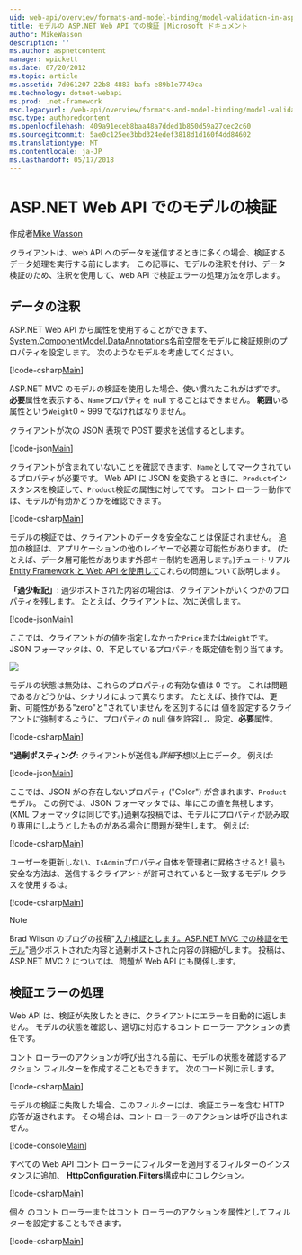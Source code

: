 ```yaml
---
uid: web-api/overview/formats-and-model-binding/model-validation-in-aspnet-web-api
title: モデルの ASP.NET Web API での検証 |Microsoft ドキュメント
author: MikeWasson
description: ''
ms.author: aspnetcontent
manager: wpickett
ms.date: 07/20/2012
ms.topic: article
ms.assetid: 7d061207-22b8-4883-bafa-e89b1e7749ca
ms.technology: dotnet-webapi
ms.prod: .net-framework
msc.legacyurl: /web-api/overview/formats-and-model-binding/model-validation-in-aspnet-web-api
msc.type: authoredcontent
ms.openlocfilehash: 409a91eceb8baa48a7dded1b850d59a27cec2c60
ms.sourcegitcommit: 5ae0c125ee3bbd324edef3818d1d160f4dd84602
ms.translationtype: MT
ms.contentlocale: ja-JP
ms.lasthandoff: 05/17/2018
---
```

<a name="model-validation-in-aspnet-web-api"></a>ASP.NET Web API でのモデルの検証
====================
作成者[Mike Wasson](https://github.com/MikeWasson)

クライアントは、web API へのデータを送信するときに多くの場合、検証するデータ処理を実行する前にします。 この記事に、モデルの注釈を付け、データ検証のため、注釈を使用して、web API で検証エラーの処理方法を示します。

## <a name="data-annotations"></a>データの注釈

ASP.NET Web API から属性を使用することができます、 [System.ComponentModel.DataAnnotations](/dotnet/api/system.componentmodel.dataannotations)名前空間をモデルに検証規則のプロパティを設定します。 次のようなモデルを考慮してください。

[!code-csharp[Main](model-validation-in-aspnet-web-api/samples/sample1.cs)]

ASP.NET MVC のモデルの検証を使用した場合、使い慣れたこれがはずです。 **必要**属性を表示する、`Name`プロパティを null することはできません。 **範囲**いる属性という`Weight`0 ~ 999 でなければなりません。

クライアントが次の JSON 表現で POST 要求を送信するとします。

[!code-json[Main](model-validation-in-aspnet-web-api/samples/sample2.json)]

クライアントが含まれていないことを確認できます、`Name`としてマークされているプロパティが必要です。 Web API に JSON を変換するときに、`Product`インスタンスを検証して、`Product`検証の属性に対してです。 コント ローラー動作では、モデルが有効かどうかを確認できます。

[!code-csharp[Main](model-validation-in-aspnet-web-api/samples/sample3.cs)]

モデルの検証では、クライアントのデータを安全なことは保証されません。 追加の検証は、アプリケーションの他のレイヤーで必要な可能性があります。 (たとえば、データ層可能性があります外部キー制約を適用します。)チュートリアル[Entity Framework と Web API を使用して](../data/using-web-api-with-entity-framework/part-1.md)これらの問題について説明します。

**「過少転記」**: 過少ポストされた内容の場合は、クライアントがいくつかのプロパティを残します。 たとえば、クライアントは、次に送信します。

[!code-json[Main](model-validation-in-aspnet-web-api/samples/sample4.json)]

ここでは、クライアントがの値を指定しなかった`Price`または`Weight`です。 JSON フォーマッタは、0、不足しているプロパティを既定値を割り当てます。

![](model-validation-in-aspnet-web-api/_static/image1.png)

モデルの状態は無効は、これらのプロパティの有効な値は 0 です。 これは問題であるかどうかは、シナリオによって異なります。 たとえば、操作では、更新、可能性がある"zero"と"されていません を区別するには 値を設定するクライアントに強制するように、プロパティの null 値を許容し、設定、**必要**属性。

[!code-csharp[Main](model-validation-in-aspnet-web-api/samples/sample5.cs?highlight=1-2)]

**"過剰ポスティング**: クライアントが送信も*詳細*予想以上にデータ。 例えば:

[!code-json[Main](model-validation-in-aspnet-web-api/samples/sample6.json)]

ここでは、JSON がの存在しないプロパティ ("Color") が含まれます、`Product`モデル。 この例では、JSON フォーマッタでは、単にこの値を無視します。 (XML フォーマッタは同じです。)過剰な投稿では、モデルにプロパティが読み取り専用にしようとしたものがある場合に問題が発生します。 例えば:

[!code-csharp[Main](model-validation-in-aspnet-web-api/samples/sample7.cs)]

ユーザーを更新しない、`IsAdmin`プロパティ自体を管理者に昇格させると! 最も安全な方法は、送信するクライアントが許可されていると一致するモデル クラスを使用するは。

[!code-csharp[Main](model-validation-in-aspnet-web-api/samples/sample8.cs)]

> [!NOTE]
> Brad Wilson のブログの投稿"[入力検証とします。ASP.NET MVC での検証をモデル](http://bradwilson.typepad.com/blog/2010/01/input-validation-vs-model-validation-in-aspnet-mvc.html)"過少ポストされた内容と過剰ポストされた内容の詳細がします。 投稿は、ASP.NET MVC 2 については、問題が Web API にも関係します。


## <a name="handling-validation-errors"></a>検証エラーの処理

Web API は、検証が失敗したときに、クライアントにエラーを自動的に返しません。 モデルの状態を確認し、適切に対応するコント ローラー アクションの責任です。

コント ローラーのアクションが呼び出される前に、モデルの状態を確認するアクション フィルターを作成することもできます。 次のコード例に示します。

[!code-csharp[Main](model-validation-in-aspnet-web-api/samples/sample9.cs)]

モデルの検証に失敗した場合、このフィルターには、検証エラーを含む HTTP 応答が返されます。 その場合は、コント ローラーのアクションは呼び出されません。

[!code-console[Main](model-validation-in-aspnet-web-api/samples/sample10.cmd)]

すべての Web API コント ローラーにフィルターを適用するフィルターのインスタンスに追加、 **HttpConfiguration.Filters**構成中にコレクション。

[!code-csharp[Main](model-validation-in-aspnet-web-api/samples/sample11.cs)]

個々 のコント ローラーまたはコント ローラーのアクションを属性としてフィルターを設定することもできます。

[!code-csharp[Main](model-validation-in-aspnet-web-api/samples/sample12.cs)]
